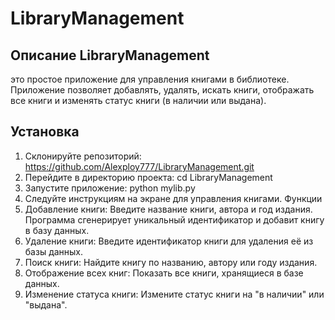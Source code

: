 # LibraryManagement
## Описание LibraryManagement
это простое приложение для управления книгами в библиотеке. Приложение позволяет добавлять, удалять, искать книги, отображать все книги и изменять статус книги (в наличии или выдана). 
## Установка 
1.	Склонируйте репозиторий: https://github.com/Alexploy777/LibraryManagement.git
2.	Перейдите в директорию проекта: cd LibraryManagement
3.	Запустите приложение: python mylib.py
4.	Следуйте инструкциям на экране для управления книгами.
Функции
1.	Добавление книги: Введите название книги, автора и год издания. Программа сгенерирует уникальный идентификатор и добавит книгу в базу данных.
2.	Удаление книги: Введите идентификатор книги для удаления её из базы данных.
3.	Поиск книги: Найдите книгу по названию, автору или году издания.
4.	Отображение всех книг: Показать все книги, хранящиеся в базе данных.
5.	Изменение статуса книги: Измените статус книги на "в наличии" или "выдана".


 
